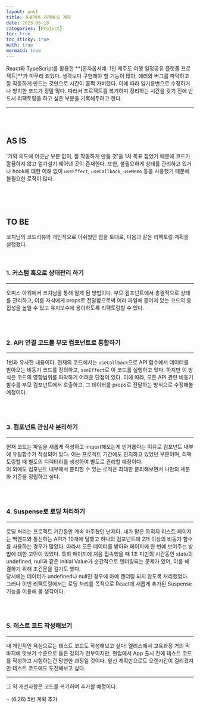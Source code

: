```yaml
---
layout: post
title: 프로젝트 리팩토링 계획
date: 2023-06-18
categories: [Project]
toc: true
toc_sticky: true
math: true
mermaid: true
---
```


React와 TypeScript를 활용한 **[혼자옵서예: 1인 제주도 여행 일정공유 플랫폼 프로젝트]**가 마무리 되었다. 생각보다 구현해야 할 기능이 많아, 에러와 버그를 파악하고 잘 작동하게 만드는 것만으로 시간이 훌쩍 가버렸다. 이에 따라 임기응변으로 수정하거나 방치한 코드가 정말 많다. 따라서 프로젝트를 복기하며 정리하는 시간을 갖기 전에 반드시 리팩토링을 하고 싶은 부분을 기록해두려고 한다.

---

<br>
<br>

## **AS IS**

'기획 의도에 어긋난 부분 없이, 잘 작동하게 만들 것'을 1차 목표 잡았기 때문에 코드가 깔끔하지 않고 얼기설기 꿰어낸 곳이 존재한다. 또한, 불필요하게 상태를 관리하고 있거나 hook에 대한 이해 없이 `useEffect`, `useCallback`, `useMemo` 등을 사용했기 때문에 불필요한 로직이 많다.

<br>
<br>
<br>

## **TO BE**

코치님의 코드리뷰와 개인적으로 아쉬웠던 점을 토대로, 다음과 같은 리팩토링 계획을 설정했다.

<br>

### **1. 커스텀 훅으로 상태관리 하기**

---

오피스 아워에서 코치님을 통해 알게 된 방법이다. 부모 컴포넌트에서 총괄적으로 상태를 관리하고, 이를 자식에게 props로 전달함으로써 여러 파일에 흩어져 있는 코드의 응집성을 높일 수 있고 유지보수에 용이하도록 리팩토링할 수 있다.

<br>
<br>

### **2. API 연결 코드를 부모 컴포넌트로 통합하기**

---

1번과 유사한 내용이다. 현재의 코드에서는 `useCallback`으로 API 함수에서 데이터를 받아오는 비동기 코드를 정의하고, `useEffect`로 이 코드를 실행하고 있다. 하지만 이 방식은 코드의 영향범위를 파악하기 어려운 단점이 있다. 이에 따라, 모든 API 관련 비동기 함수를 부모 컴포넌트에서 호출하고, 그 데이터를 props로 전달하는 방식으로 수정해볼 예정이다.

<br>
<br>

### **3. 컴포넌트 관심사 분리하기**

---

현재 코드는 파일을 새롭게 작성하고 import해오는게 번거롭다는 이유로 컴포넌트 내부에 유틸함수가 작성되어 있다. 이는 프로젝트 기간에도 인지하고 있었던 부분이며, 리팩토링할 때 별도의 디렉터리를 생성하여 별도로 관리할 예정이다.  
이 외에도 컴포넌트 내부에서 분리할 수 있는 로직은 최대한 분리해보면서 나만의 세분화 기준을 정립하고 싶다.

<br>
<br>

### **4. Suspense로 로딩 처리하기**

---

로딩 처리는 프로젝트 기간동안 계속 마주쳤던 난제다. 내가 맡은 목적지 리스트 페이지는 백엔드와 통신하는 API가 10개에 달했고 하나의 컴포넌트에 2개 이상의 비동기 함수를 사용하는 경우가 많았다. 따라서 모든 데이터를 받아와 페이지에 한 번에 보여주는 방법에 대한 고민이 있었다.
특히 페이지에 처음 접속했을 때 1초 미만의 시간동안 state의 undefined, null과 같은 initial Value가 순간적으로 렌더링되는 문제가 있어, 이를 해결하기 위해 조건문을 걸기도 했다.  
당시에는 데이터가 undefined나 null인 경우에 아예 렌더링 되지 않도록 처리했었다. 그러나 이번 리팩토링에서는 로딩 처리를 목적으로 React에 새롭게 추가된 Suspense 기능을 이용해 볼 생각이다.

<br>
<br>

### **5. 테스트 코드 작성해보기**

---

내 개인적인 욕심으로는 테스트 코드도 작성해보고 싶다! 엘리스에서 교육과정 거의 막바지에 맛보기 수준으로 들은 강의가 전부이지만, 현업에서 App 출시 전에 테스트 코드를 작성하고 시험하는건 당연한 과정일 것이다. 앞선 계획만으로도 오랜시간이 걸리겠지만 테스트 코드에도 도전해보고 싶다.

---

그 외 개선사항은 코드를 복기하며 추가할 예정이다.

\+ (6.26) 5번 계획 추가
